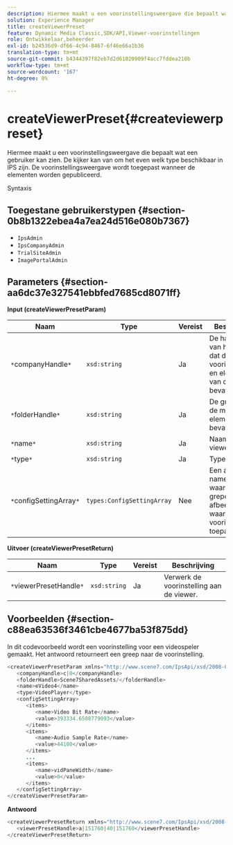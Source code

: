 ```yaml
---
description: Hiermee maakt u een voorinstellingsweergave die bepaalt wat een gebruiker kan zien. De kijker kan van om het even welk type beschikbaar in IPS zijn. De voorinstellingsweergave wordt toegepast wanneer de elementen worden gepubliceerd.
solution: Experience Manager
title: createViewerPreset
feature: Dynamic Media Classic,SDK/API,Viewer-voorinstellingen
role: Ontwikkelaar,beheerder
exl-id: b24536d9-df66-4c94-8467-6f46e66a1b36
translation-type: tm+mt
source-git-commit: b4344397f82eb7d2d61020909f4acc7fddea210b
workflow-type: tm+mt
source-wordcount: '167'
ht-degree: 0%

---
```


# createViewerPreset{#createviewerpreset}

Hiermee maakt u een voorinstellingsweergave die bepaalt wat een gebruiker kan zien. De kijker kan van om het even welk type beschikbaar in IPS zijn. De voorinstellingsweergave wordt toegepast wanneer de elementen worden gepubliceerd.

Syntaxis

## Toegestane gebruikerstypen {#section-0b8b1322ebea4a7ea24d516e080b7367}

* `IpsAdmin`
* `IpsCompanyAdmin`
* `TrialSiteAdmin`
* `ImagePortalAdmin`

## Parameters {#section-aa6dc37e327541ebbfed7685cd8071ff}

**Input (createViewerPresetParam)**

| Naam | Type | Vereist | Beschrijving |
|---|---|---|---|
| `*`companyHandle`*` | `xsd:string` | Ja | De handgreep van het bedrijf dat de voorinstellingen en elementen van de viewer bevat. |
| `*`folderHandle`*` | `xsd:string` | Ja | De greep van de map die de elementen bevat. |
| `*`name`*` | `xsd:string` | Ja | Naam van viewer. |
| `*`type`*` | `xsd:string` | Ja | Type viewer. |
| `*`configSettingArray`*` | `types:ConfigSettingArray` | Nee | Een array met namen, waarden en grepen van afbeeldingen waarop u voorinstellingen toepast. |

**Uitvoer (createViewerPresetReturn)**

| Naam | Type | Vereist | Beschrijving |
|---|---|---|---|
| `*`viewerPresetHandle`*` | `xsd:string` | Ja | Verwerk de voorinstelling aan de viewer. |

## Voorbeelden {#section-c88ea63536f3461cbe4677ba53f875dd}

In dit codevoorbeeld wordt een voorinstelling voor een videospeler gemaakt. Het antwoord retourneert een greep naar de voorinstelling.

```java
<createViewerPresetParam xmlns="http://www.scene7.com/IpsApi/xsd/2008-01-15">
   <companyHandle>c|0</companyHandle>
   <folderHandle>Scene7SharedAssets/</folderHandle>
   <name>eVideo4</name>
   <type>VideoPlayer</type>
   <configSettingArray>
      <items>
         <name>Video Bit Rate</name>
         <value>393334.6508779093</value>
      </items>
      <items>
         <name>Audio Sample Rate</name>
         <value>44100</value>
      </items>
      ...
      <items>
         <name>vidPaneWidth</name>
         <value>0</value>
      </items>
   </configSettingArray>
</createViewerPresetParam>
```

**Antwoord**

```java
<createViewerPresetReturn xmlns="http://www.scene7.com/IpsApi/xsd/2008-01-15">
   <viewerPresetHandle>a|151760|40|151760</viewerPresetHandle>
</createViewerPresetReturn>
```
